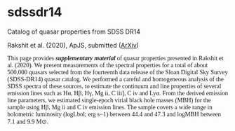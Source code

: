 # sdssdr14

Catalog of quasar properties from SDSS DR14

<!-- wp:paragraph -->
<p>Rakshit et al. (2020), ApJS, submitted (<a href="https://arxiv.org/pdf/1910.10395.pdf">ArXiv</a>)</p>
<!-- /wp:paragraph -->

<!-- wp:paragraph -->
<p><font face="Times New Roman, Times, serif">This page provides <em><strong>supplementary material</strong></em> of quasar properties presented in Rakshit et al. (2020). We present measurements of the spectral properties for a total of about 500,000 quasars selected from the fourteenth data release of the Sloan Digital Sky Survey (SDSS-DR14) quasar catalog. We performed a careful and homogeneous analysis of the SDSS spectra of these sources, to estimate the continuum and line properties of several emission lines such as Hα, Hβ, Hγ, Mg ii, C iii], C iv and Lyα. From the derived emission line parameters, we estimated single-epoch virial black hole masses (MBH) for the sample using Hβ, Mg ii and C iv emission lines. The sample covers a wide range in bolometric luminosity (logLbol; erg s−1) between 44.4 and 47.3 and logMBH between 7.1 and 9.9 M⊙. </font></p>
<!-- /wp:paragraph -->

